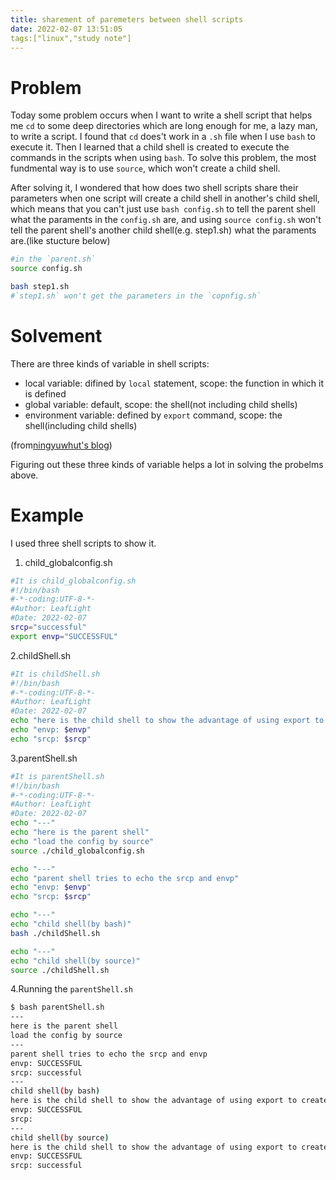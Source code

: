 ```yaml
---
title: sharement of paremeters between shell scripts
date: 2022-02-07 13:51:05
tags:["linux","study note"]
---
```


# Problem 
Today some problem occurs when I want to write a shell script that helps me `cd` to some deep directories which are long enough for me, a lazy man, to write a script. I found that `cd` does't work in a `.sh` file when I use `bash` to execute it. Then I learned that a child shell is created to execute the commands in the scripts when using `bash`. To solve this problem, the most fundmental way is to use `source`, which won't create a child shell.

After solving it, I wondered that how does two shell scripts share their parameters when one script will create a child shell in another's child shell, which means that you can't just use `bash config.sh` to tell the parent shell what the paraments in the `config.sh` are, and using `source config.sh` won't tell the parent shell's another child shell(e.g. step1.sh) what the paraments are.(like stucture below) 
```bash
#in the `parent.sh`
source config.sh

bash step1.sh
#`step1.sh` won't get the parameters in the `copnfig.sh`
```
# Solvement
There are three kinds of variable in shell scripts:
* local variable: difined by `local` statement, scope: the function in which it is defined
* global variable: default, scope: the shell(not including child shells) 
* environment variable: defined by `export` command, scope: the shell(including child shells)

(from[ningyuwhut's blog](https://www.ningyuwhut.github.io/cn/2019/06/share-shell-variable-between-scripts))

Figuring out these three kinds of variable helps a lot in solving the probelms above.
# Example
I used three shell scripts to show it.

1. child_globalconfig.sh
```bash
#It is child_globalconfig.sh
#!/bin/bash
#-*-coding:UTF-8-*-
#Author: LeafLight
#Date: 2022-02-07
srcp="successful"
export envp="SUCCESSFUL"
```

2.childShell.sh
```bash
#It is childShell.sh
#!/bin/bash
#-*-coding:UTF-8-*-
#Author: LeafLight
#Date: 2022-02-07
echo "here is the child shell to show the advantage of using export to create environment parameter."
echo "envp: $envp"
echo "srcp: $srcp"
```

3.parentShell.sh
```bash
#It is parentShell.sh
#!/bin/bash
#-*-coding:UTF-8-*-
#Author: LeafLight
#Date: 2022-02-07
echo "---"
echo "here is the parent shell"
echo "load the config by source"
source ./child_globalconfig.sh

echo "---"
echo "parent shell tries to echo the srcp and envp"
echo "envp: $envp"
echo "srcp: $srcp"

echo "---"
echo "child shell(by bash)"
bash ./childShell.sh

echo "---"
echo "child shell(by source)"
source ./childShell.sh
```
4.Running the `parentShell.sh`
```bash
$ bash parentShell.sh
---
here is the parent shell
load the config by source
---
parent shell tries to echo the srcp and envp
envp: SUCCESSFUL
srcp: successful
---
child shell(by bash)
here is the child shell to show the advantage of using export to create environment parameter.
envp: SUCCESSFUL
srcp: 
---
child shell(by source)
here is the child shell to show the advantage of using export to create environment parameter.
envp: SUCCESSFUL
srcp: successful

```
